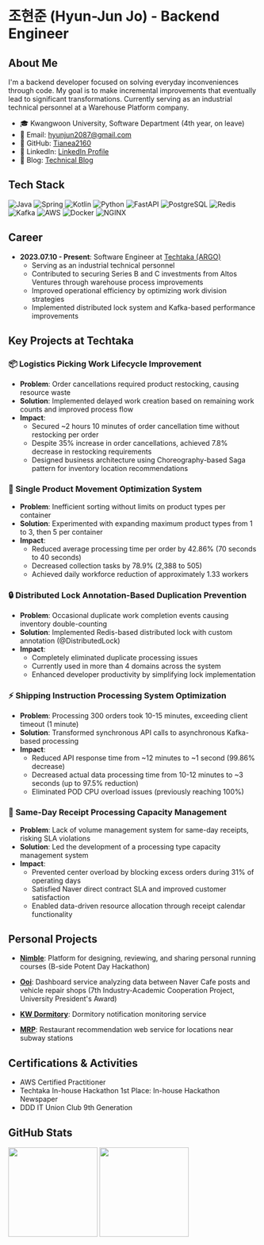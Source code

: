 # 조현준 (Hyun-Jun Jo) - Backend Engineer

## About Me

I'm a backend developer focused on solving everyday inconveniences through code. My goal is to make incremental improvements that eventually lead to significant transformations. Currently serving as an industrial technical personnel at a Warehouse Platform company.

- 🎓 Kwangwoon University, Software Department (4th year, on leave)
- 📧 Email: hyunjun2087@gmail.com
- 📱 GitHub: [Tianea2160](https://github.com/Tianea2160)
- 💼 LinkedIn: [LinkedIn Profile](https://www.linkedin.com/in/%ED%98%84%EC%A4%80-%EC%A1%B0-2747a9245/)
- 📝 Blog: [Technical Blog](https://tianea.hashnode.dev/)

## Tech Stack

![Java](https://img.shields.io/badge/JAVA-007396?style=for-the-badge&logo=java&logoColor=fff)
![Spring](https://img.shields.io/badge/-Spring-6DB33F?style=for-the-badge&logo=Spring&logoColor=fff)
![Kotlin](https://img.shields.io/badge/Kotlin-B75EA4?style=for-the-badge&logo=kotlin&logoColor=F6891F)
![Python](https://img.shields.io/badge/Python-0067A3?style=for-the-badge&logo=python&logoColor=white)
![FastAPI](https://img.shields.io/badge/FastAPI-049593?style=for-the-badge&logo=fastapi&logoColor=white)
![PostgreSQL](https://img.shields.io/badge/PostgreSQL-4169E1?style=for-the-badge&logo=PostgreSQL&logoColor=white)
![Redis](https://img.shields.io/badge/Redis-DC382D?style=for-the-badge&logo=Redis&logoColor=white)
![Kafka](https://img.shields.io/badge/Apache_Kafka-231F20?style=for-the-badge&logo=apache-kafka&logoColor=white)
![AWS](https://img.shields.io/badge/AWS-232F3E?style=for-the-badge&logo=Amazon%20AWS&logoColor=white)
![Docker](https://img.shields.io/badge/Docker-2496ED?style=for-the-badge&logo=Docker&logoColor=white)
![NGINX](https://img.shields.io/badge/Nginx-009639?style=for-the-badge&logo=Nginx&logoColor=white)

## Career

- **2023.07.10 - Present**: Software Engineer at [Techtaka (ARGO)](https://www.argoport.com/#FULFILLMENT)
  - Serving as an industrial technical personnel
  - Contributed to securing Series B and C investments from Altos Ventures through warehouse process improvements
  - Improved operational efficiency by optimizing work division strategies
  - Implemented distributed lock system and Kafka-based performance improvements

## Key Projects at Techtaka

### 📦 Logistics Picking Work Lifecycle Improvement
- **Problem**: Order cancellations required product restocking, causing resource waste
- **Solution**: Implemented delayed work creation based on remaining work counts and improved process flow
- **Impact**:
  - Secured ~2 hours 10 minutes of order cancellation time without restocking per order
  - Despite 35% increase in order cancellations, achieved 7.8% decrease in restocking requirements
  - Designed business architecture using Choreography-based Saga pattern for inventory location recommendations

### 🚚 Single Product Movement Optimization System
- **Problem**: Inefficient sorting without limits on product types per container
- **Solution**: Experimented with expanding maximum product types from 1 to 3, then 5 per container
- **Impact**:
  - Reduced average processing time per order by 42.86% (70 seconds to 40 seconds)
  - Decreased collection tasks by 78.9% (2,388 to 505)
  - Achieved daily workforce reduction of approximately 1.33 workers

### 🔒 Distributed Lock Annotation-Based Duplication Prevention
- **Problem**: Occasional duplicate work completion events causing inventory double-counting
- **Solution**: Implemented Redis-based distributed lock with custom annotation (@DistributedLock)
- **Impact**:
  - Completely eliminated duplicate processing issues
  - Currently used in more than 4 domains across the system
  - Enhanced developer productivity by simplifying lock implementation

### ⚡ Shipping Instruction Processing System Optimization
- **Problem**: Processing 300 orders took 10-15 minutes, exceeding client timeout (1 minute)
- **Solution**: Transformed synchronous API calls to asynchronous Kafka-based processing
- **Impact**:
  - Reduced API response time from ~12 minutes to ~1 second (99.86% decrease)
  - Decreased actual data processing time from 10-12 minutes to ~3 seconds (up to 97.5% reduction)
  - Eliminated POD CPU overload issues (previously reaching 100%)

### 📅 Same-Day Receipt Processing Capacity Management
- **Problem**: Lack of volume management system for same-day receipts, risking SLA violations
- **Solution**: Led the development of a processing type capacity management system
- **Impact**:
  - Prevented center overload by blocking excess orders during 31% of operating days
  - Satisfied Naver direct contract SLA and improved customer satisfaction
  - Enabled data-driven resource allocation through receipt calendar functionality

## Personal Projects

- [**Nimble**](https://github.com/daldal-nimble/Nimble): Platform for designing, reviewing, and sharing personal running courses (B-side Potent Day Hackathon)

- [**Ooi**](https://github.com/SANHAK-HYUNDAI): Dashboard service analyzing data between Naver Cafe posts and vehicle repair shops (7th Industry-Academic Cooperation Project, University President's Award)

- [**KW Dormitory**](https://github.com/kw-notice): Dormitory notification monitoring service

- [**MRP**](https://github.com/Project-MPR): Restaurant recommendation web service for locations near subway stations

## Certifications & Activities

- AWS Certified Practitioner
- Techtaka In-house Hackathon 1st Place: In-house Hackathon Newspaper
- DDD IT Union Club 9th Generation

## GitHub Stats

<img height="180em" src="https://github-readme-stats.vercel.app/api?username=Tianea2160&count_private=true&theme=cobalt&show_icons=true"/>
<img height="180em" src="https://github-readme-stats.vercel.app/api/top-langs/?username=Tianea2160&layout=compact&langs_count=7&theme=cobalt"/>
